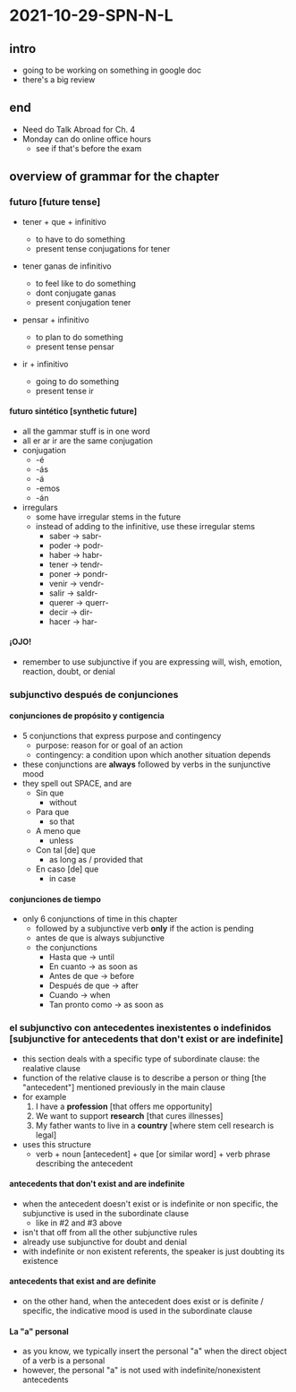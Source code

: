# 2021-10-29-SPN-N-L
## intro
- going to be working on something in google doc
- there's a big review

## end
- Need do Talk Abroad for Ch. 4
- Monday can do online office hours
  - see if that's before the exam
## overview of grammar for the chapter
### futuro [future tense]

- tener + que + infinitivo
  - to have to do something
  - present tense conjugations for tener

- tener ganas de infinitivo
  - to feel like to do something
  - dont conjugate ganas
  - present conjugation tener

- pensar + infinitivo
  - to plan to do something
  - present tense pensar

- ir + infinitivo
  - going to do something
  - present tense ir

#### futuro sintético [synthetic future]
- all the gammar stuff is in one word
- all er ar ir are the same conjugation
- conjugation
  - -é
  - -ás
  - -á
  - -emos
  - -án
- irregulars
  - some have irregular stems in the future
  - instead of adding to the infinitive, use these irregular stems
    - saber -> sabr-
    - poder -> podr-
    - haber -> habr-
    - tener -> tendr-
    - poner -> pondr-
    - venir -> vendr-
    - salir -> saldr-
    - querer -> querr-
    - decir -> dir-
    - hacer -> har-

#### ¡OJO!
- remember to use subjunctive if you are expressing will, wish, emotion, reaction, doubt, or denial

### subjunctivo después de conjunciones

#### conjunciones de propósito y contigencia
- 5 conjunctions that express purpose and contingency
  - purpose: reason for or goal of an action
  - contingency: a condition upon which another situation depends
- these conjunctions are **always** followed by verbs in the sunjunctive mood
- they spell out SPACE, and are
  - Sin que
    - without
  - Para que
    - so that
  - A meno que
    - unless
  - Con tal [de] que
    - as long as / provided that
  - En caso [de] que
    - in case

#### conjunciones de tiempo
- only 6 conjunctions of time in this chapter
  - followed by a subjunctive verb **only** if the action is pending
  - antes de que is always subjunctive
  - the conjunctions
    - Hasta que -> until
    - En cuanto -> as soon as
    - Antes de que -> before
    - Después de que -> after
    - Cuando -> when
    - Tan pronto como -> as soon as

### el subjunctivo con antecedentes inexistentes o indefinidos [subjunctive for antecedents that don't exist or are indefinite]
- this section deals with a specific type of subordinate clause: the realative clause
- function of the relative clause is to describe a person or thing [the "antecedent"] mentioned previously in the main clause
- for example
  1. I have a **profession** [that offers me opportunity]
  2. We want to support **research** [that cures illnesses]
  3. My father wants to live in a **country** [where stem cell research is legal]
- uses this structure
  - verb + noun [antecedent] + que [or similar word] + verb phrase describing the antecedent

#### antecedents that don't exist and are indefinite
- when the antecedent doesn't exist or is indefinite or non specific, the subjunctive is used in the subordinate clause
  - like in #2 and #3 above
- isn't that off from all the other subjunctive rules
- already use subjunctive for doubt and denial
- with indefinite or non existent referents, the speaker is just doubting its existence

#### antecedents that exist and are definite
- on the other hand, when the antecedent does exist or is definite / specific, the indicative mood is used in the subordinate clause

#### La "a" personal
- as you know, we typically insert the personal "a" when the direct object of a verb is a personal
- however, the personal "a" is not used with indefinite/nonexistent antecedents
<!--there's examples in the book- ->
